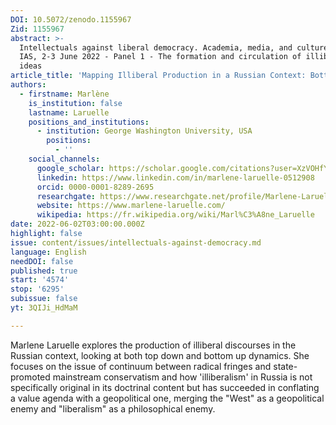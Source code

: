 ```yaml
---
DOI: 10.5072/zenodo.1155967
Zid: 1155967
abstract: >-
  Intellectuals against liberal democracy. Academia, media, and culture, Paris
  IAS, 2-3 June 2022 - Panel 1 - The formation and circulation of illiberal
  ideas
article_title: 'Mapping Illiberal Production in a Russian Context: Bottom Up and Top Down'
authors:
  - firstname: Marlène
    is_institution: false
    lastname: Laruelle
    positions_and_institutions:
      - institution: George Washington University, USA
        positions:
          - ''
    social_channels:
      google_scholar: https://scholar.google.com/citations?user=XzVOHfYAAAAJ&hl=en
      linkedin: https://www.linkedin.com/in/marlene-laruelle-0512908
      orcid: 0000-0001-8289-2695
      researchgate: https://www.researchgate.net/profile/Marlene-Laruelle
      website: https://www.marlene-laruelle.com/
      wikipedia: https://fr.wikipedia.org/wiki/Marl%C3%A8ne_Laruelle
date: 2022-06-02T03:00:00.000Z
highlight: false
issue: content/issues/intellectuals-against-democracy.md
language: English
needDOI: false
published: true
start: '4574'
stop: '6295'
subissue: false
yt: 3QIJi_HdMaM

---
```


Marlene Laruelle explores the production of illiberal discourses in the Russian context, looking at both top down and bottom up dynamics. She focuses on the issue of continuum between radical fringes and state-promoted mainstream conservatism and how 'illiberalism' in Russia is not specifically original in its doctrinal content but has succeeded in conflating a value agenda with a geopolitical one, merging the "West" as a geopolitical enemy and "liberalism" as a philosophical enemy.

<Youtube yt="3QIJi_HdMaM" caption="Mapping Illiberal Production in a Russian Context: Bottom Up and Top Down" start="4574" stop="6295"></Youtube>
